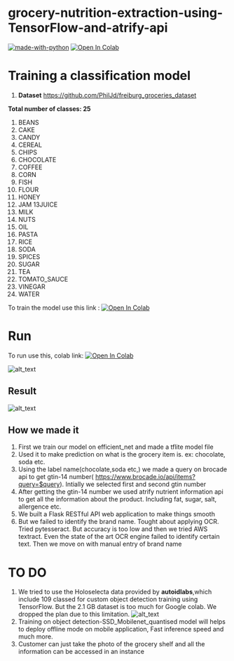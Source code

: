 # grocery-nutrition-extraction-using-TensorFlow-and-atrify-api
[![made-with-python](https://img.shields.io/badge/Made%20with-Python-1f425f.svg)](https://www.python.org/)
[![Open In Colab](https://colab.research.google.com/assets/colab-badge.svg)](https://colab.research.google.com/drive/1i8cx1MoZJ_nucTZ3jJz5ftsXrknq4zNu?usp=sharing)

# Training a classification model
1. **Dataset**
https://github.com/PhilJd/freiburg_groceries_dataset

**Total number of classes: 25**

1. BEANS
2. CAKE
3. CANDY
4. CEREAL
5. CHIPS
6. CHOCOLATE
7. COFFEE
8. CORN
9. FISH
10. FLOUR
11. HONEY
12. JAM
13JUICE
14. MILK
15. NUTS
16. OIL
17. PASTA
18. RICE
19. SODA
20. SPICES
21. SUGAR
22. TEA
23. TOMATO_SAUCE
24. VINEGAR
25. WATER

To train the model use this link : [![Open In Colab](https://colab.research.google.com/assets/colab-badge.svg)](https://colab.research.google.com/drive/1i8cx1MoZJ_nucTZ3jJz5ftsXrknq4zNu?usp=sharing)

# Run
To run use this, colab link: [![Open In Colab](https://colab.research.google.com/assets/colab-badge.svg)](https://colab.research.google.com/drive/1igsk90OEHhG6eQLhzyBFY5IeDtmu89Jq?usp=sharing)

![alt_text](https://github.com/kishorkuttan/grocery-nutrition-extraction-using-TensorFlow-and-atrify-api/blob/master/main.png)
## Result
![alt_text](https://github.com/kishorkuttan/grocery-nutrition-extraction-using-TensorFlow-and-atrify-api/blob/master/result_final.png)
## How we made it
1. First we train our model on efficient_net and made a tflite model file
2. Used it to make prediction on what is the grocery item is. ex: chocolate, soda etc.
3. Using the label name(chocolate,soda etc,) we made a query on brocade api to get gtin-14 number( https://www.brocade.io/api/items?query=$query). Intially we selected first and second gtin number
4. After getting the gtin-14 number we used atrify nutrient information api to get all the information about the product. Including fat, sugar, salt, allergence etc. 
5. We built a Flask RESTful API web application to make things smooth
6. But we failed to identify the brand name. Tought about applying OCR. Tried pytesseract. But accuracy is too low and then we tried AWS textract. Even the state of the art OCR engine failed to identify certain text. Then we move on with manual entry of brand name
# TO DO
1. We tried to use the Holoselecta data provided by **autoidlabs**,which include 109 classed for custom object detection training using TensorFlow. But the 2.1 GB dataset is too much for Google colab. We dropped the plan due to this limitation.
![alt_text](https://github.com/kishorkuttan/grocery-nutrition-extraction-using-TensorFlow-and-atrify-api/blob/master/data.png)
2. Training on object detection-SSD_Mobilenet_quantised model will helps to deploy offline mode on mobile application, Fast inference speed and much more.
3. Customer can just take the photo of the grocery shelf and all the information can be accessed in an instance


